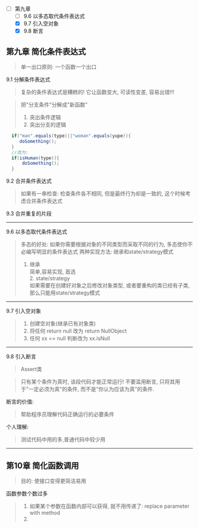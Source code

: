 
- [ ] 第九章
    - [ ] 9.6 以多态取代条件表达式
    - [x] 9.7 引入空对象
    - [x] 9.8 断言

## 第九章 简化条件表达式
  > 单一出口原则: 一个函数一个出口
  
9.1 分解条件表达式
  > 复杂的条件表达式是糟糕的! 它让函数变大, 可读性变差, 容易出错!!!
  
  > 把"分支条件"分解成"新函数"
  > 1. 突出条件逻辑
  > 2. 突出分支的逻辑
 
```java
  if("man".equals(type)||"woman".equals(yupe)){
     doSomething();
  }
  //改为:
  if(isHuman(type)){
      doSomething();
  }
 ```
 
9.2 合并条件表达式
  > 如果有一串检查: 检查条件各不相同, 但是最终行为却是一致的, 这个时候考虑合并条件表达式
  
9.3 合并重复的片段

---
9.6 以多态取代条件表达式
  > 多态的好处: 如果你需要根据对象的不同类型而采取不同的行为, 多态使你不必编写明显的条件表达式
  > 两种实现方法: 继承和state/strategy模式
  > 1. 继承  
        简单,容易实现, 首选  
    2. state/strategy  
        如果需要在创建好对象之后修改对象类型, 或者要重构的类已经有子类, 那么只能用state/strategy模式 
---
9.7 引入空对象
  > 1. 创建空对象(继承已有对象类)
  > 2. 将任何 return null 改为 return NullObject
  > 3. 任何 xx == null 判断改为 xx.isNull
  

---
9.8 引入断言
  > Assert类

  > 只有某个条件为真时, 该段代码才能正常运行!
  > 不要滥用断言, 只将其用于"一定必须为真"的条件, 而不是"你认为应该为真"的条件.
  
断言的价值:
  > 帮助程序员理解代码正确运行的必要条件  

个人理解:
  > 测试代码中用的多,普通代码中较少用

---

## 第10章 简化函数调用

> 目的: 使接口变得更简洁易用 

函数参数个数过多
> 1. 如果某个参数在函数内部可以获得, 就不用传递了: replace parameter with method
> 2. 